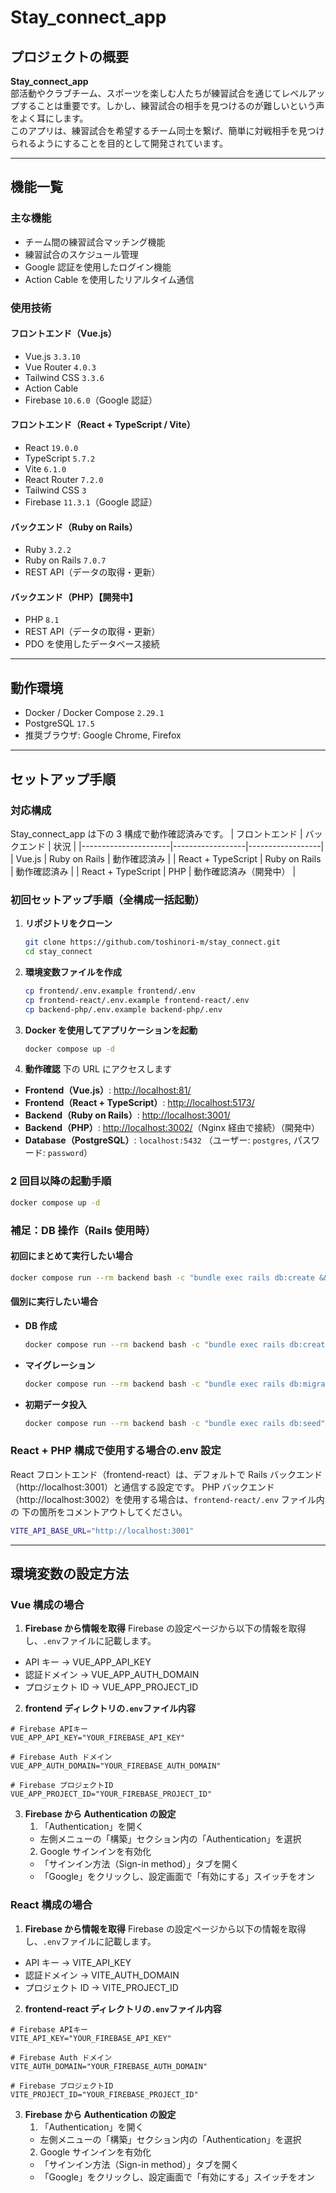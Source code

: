 # Stay_connect_app

## プロジェクトの概要

**Stay_connect_app**  
部活動やクラブチーム、スポーツを楽しむ人たちが練習試合を通じてレベルアップすることは重要です。しかし、練習試合の相手を見つけるのが難しいという声をよく耳にします。  
このアプリは、練習試合を希望するチーム同士を繋げ、簡単に対戦相手を見つけられるようにすることを目的として開発されています。

---

## 機能一覧

### 主な機能

- チーム間の練習試合マッチング機能
- 練習試合のスケジュール管理
- Google 認証を使用したログイン機能
- Action Cable を使用したリアルタイム通信

### 使用技術

#### フロントエンド（Vue.js）

- Vue.js `3.3.10`
- Vue Router `4.0.3`
- Tailwind CSS `3.3.6`
- Action Cable
- Firebase `10.6.0`（Google 認証）

#### フロントエンド（React + TypeScript / Vite）

- React `19.0.0`
- TypeScript `5.7.2`
- Vite `6.1.0`
- React Router `7.2.0`
- Tailwind CSS `3`
- Firebase `11.3.1`（Google 認証）

#### バックエンド（Ruby on Rails）

- Ruby `3.2.2`
- Ruby on Rails `7.0.7`
- REST API（データの取得・更新）

#### バックエンド（PHP）【開発中】

- PHP `8.1`
- REST API（データの取得・更新）
- PDO を使用したデータベース接続

---

## 動作環境

- Docker / Docker Compose `2.29.1`
- PostgreSQL `17.5`
- 推奨ブラウザ: Google Chrome, Firefox

---

## セットアップ手順

### 対応構成

Stay_connect_app は下の 3 構成で動作確認済みです。
| フロントエンド | バックエンド | 状況 |
|----------------------|------------------|------------------|
| Vue.js | Ruby on Rails | 動作確認済み |
| React + TypeScript | Ruby on Rails | 動作確認済み |
| React + TypeScript | PHP | 動作確認済み（開発中） |

### 初回セットアップ手順（全構成一括起動）

1. **リポジトリをクローン**
   ```bash
   git clone https://github.com/toshinori-m/stay_connect.git
   cd stay_connect
   ```
2. **環境変数ファイルを作成**
   ```bash
   cp frontend/.env.example frontend/.env
   cp frontend-react/.env.example frontend-react/.env
   cp backend-php/.env.example backend-php/.env
   ```
3. **Docker を使用してアプリケーションを起動**
   ```bash
   docker compose up -d
   ```
4. **動作確認**
   下の URL にアクセスします

- **Frontend（Vue.js）**: [http://localhost:81/](http://localhost:81/)
- **Frontend（React + TypeScript）**: [http://localhost:5173/](http://localhost:5173/)
- **Backend（Ruby on Rails）**: [http://localhost:3001/](http://localhost:3001/)
- **Backend（PHP）**: [http://localhost:3002/](http://localhost:3002/)（Nginx 経由で接続）（開発中）
- **Database（PostgreSQL）**: `localhost:5432` （ユーザー: `postgres`, パスワード: `password`）

### 2 回目以降の起動手順

```bash
docker compose up -d
```

### 補足：DB 操作（Rails 使用時）

#### 初回にまとめて実行したい場合

```bash
docker compose run --rm backend bash -c "bundle exec rails db:create && bundle exec rails db:migrate && bundle exec rails db:seed"
```

#### 個別に実行したい場合

- **DB 作成**
  ```bash
  docker compose run --rm backend bash -c "bundle exec rails db:create"
  ```
- **マイグレーション**
  ```bash
  docker compose run --rm backend bash -c "bundle exec rails db:migrate"
  ```
- **初期データ投入**
  ```bash
  docker compose run --rm backend bash -c "bundle exec rails db:seed"
  ```

### React + PHP 構成で使用する場合の.env 設定

React フロントエンド（frontend-react）は、デフォルトで Rails バックエンド（http://localhost:3001）と通信する設定です。
PHP バックエンド（http://localhost:3002）を使用する場合は、`frontend-react/.env` ファイル内の 下の箇所をコメントアウトしてください。

```bash
VITE_API_BASE_URL="http://localhost:3001"
```

---

## 環境変数の設定方法

### Vue 構成の場合

1. **Firebase から情報を取得**
   Firebase の設定ページから以下の情報を取得し、`.env`ファイルに記載します。

- API キー → VUE_APP_API_KEY
- 認証ドメイン → VUE_APP_AUTH_DOMAIN
- プロジェクト ID → VUE_APP_PROJECT_ID

2. **frontend ディレクトリの`.env`ファイル内容**

```env
# Firebase APIキー
VUE_APP_API_KEY="YOUR_FIREBASE_API_KEY"

# Firebase Auth ドメイン
VUE_APP_AUTH_DOMAIN="YOUR_FIREBASE_AUTH_DOMAIN"

# Firebase プロジェクトID
VUE_APP_PROJECT_ID="YOUR_FIREBASE_PROJECT_ID"
```

3. **Firebase から Authentication の設定**
   1. 「Authentication」を開く
   - 左側メニューの「構築」セクション内の「Authentication」を選択
   2. Google サインインを有効化
   - 「サインイン方法（Sign-in method）」タブを開く
   - 「Google」をクリックし、設定画面で「有効にする」スイッチをオン

### React 構成の場合

1. **Firebase から情報を取得**
   Firebase の設定ページから以下の情報を取得し、`.env`ファイルに記載します。

- API キー → VITE_API_KEY
- 認証ドメイン → VITE_AUTH_DOMAIN
- プロジェクト ID → VITE_PROJECT_ID

2. **frontend-react ディレクトリの`.env`ファイル内容**

```env
# Firebase APIキー
VITE_API_KEY="YOUR_FIREBASE_API_KEY"

# Firebase Auth ドメイン
VITE_AUTH_DOMAIN="YOUR_FIREBASE_AUTH_DOMAIN"

# Firebase プロジェクトID
VITE_PROJECT_ID="YOUR_FIREBASE_PROJECT_ID"
```

3. **Firebase から Authentication の設定**
   1. 「Authentication」を開く
   - 左側メニューの「構築」セクション内の「Authentication」を選択
   2. Google サインインを有効化
   - 「サインイン方法（Sign-in method）」タブを開く
   - 「Google」をクリックし、設定画面で「有効にする」スイッチをオン

